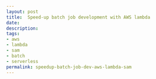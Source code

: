 ```yaml
---
layout: post
title:  Speed-up batch job development with AWS lambda
date:   
description: 
tags:
- aws
- lambda
- sam
- batch
- serverless
permalink: speedup-batch-job-dev-aws-lambda-sam
---
```



